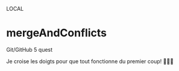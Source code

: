 
LOCAL

# mergeAndConflicts
Git/GitHub 5 quest

Je croise les doigts pour que tout fonctionne du premier coup!
🤞🤞🤞
